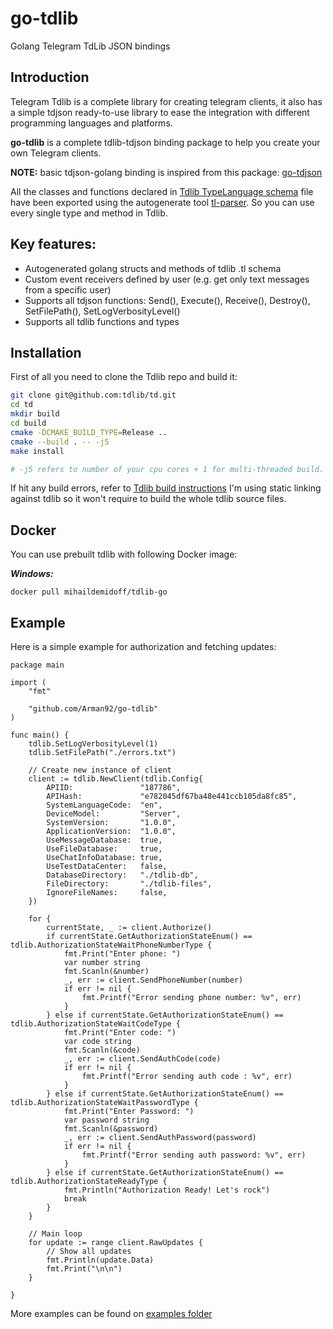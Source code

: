 # go-tdlib
Golang Telegram TdLib JSON bindings


## Introduction
Telegram Tdlib is a complete library for creating telegram clients, it also has a simple tdjson ready-to-use library to ease
the integration with different programming languages and platforms.

**go-tdlib** is a complete tdlib-tdjson binding package to help you create your own Telegram clients.

**NOTE:** basic tdjson-golang binding is inspired from this package: [go-tdjson](https://github.com/L11R/go-tdjson)

All the classes and functions declared in [Tdlib TypeLanguage schema](https://github.com/tdlib/td/blob/master/td/generate/scheme/td_api.tl)
file have been exported using the autogenerate tool [tl-parser](https://github.com/Arman92/go-tl-parser).
So you can use every single type and method in Tdlib.

## Key features:
* Autogenerated golang structs and methods of tdlib .tl schema
* Custom event receivers defined by user (e.g. get only text messages from a specific user)
* Supports all tdjson functions: Send(), Execute(), Receive(), Destroy(), SetFilePath(), SetLogVerbosityLevel()
* Supports all tdlib functions and types

## Installation

First of all you need to clone the Tdlib repo and build it:
```bash
git clone git@github.com:tdlib/td.git
cd td
mkdir build
cd build
cmake -DCMAKE_BUILD_TYPE=Release ..
cmake --build . -- -j5
make install

# -j5 refers to number of your cpu cores + 1 for multi-threaded build.
```

If hit any build errors, refer to [Tdlib build instructions](https://github.com/tdlib/td#building)
I'm using static linking against tdlib so it won't require to build the whole tdlib source files.

## Docker
You can use prebuilt tdlib with following Docker image: 

***Windows:***
``` shell
docker pull mihaildemidoff/tdlib-go
```

## Example
Here is a simple example for authorization and fetching updates:
```golang
package main

import (
	"fmt"

	"github.com/Arman92/go-tdlib"
)

func main() {
	tdlib.SetLogVerbosityLevel(1)
	tdlib.SetFilePath("./errors.txt")

	// Create new instance of client
	client := tdlib.NewClient(tdlib.Config{
		APIID:               "187786",
		APIHash:             "e782045df67ba48e441ccb105da8fc85",
		SystemLanguageCode:  "en",
		DeviceModel:         "Server",
		SystemVersion:       "1.0.0",
		ApplicationVersion:  "1.0.0",
		UseMessageDatabase:  true,
		UseFileDatabase:     true,
		UseChatInfoDatabase: true,
		UseTestDataCenter:   false,
		DatabaseDirectory:   "./tdlib-db",
		FileDirectory:       "./tdlib-files",
		IgnoreFileNames:     false,
	})

	for {
		currentState, _ := client.Authorize()
		if currentState.GetAuthorizationStateEnum() == tdlib.AuthorizationStateWaitPhoneNumberType {
			fmt.Print("Enter phone: ")
			var number string
			fmt.Scanln(&number)
			_, err := client.SendPhoneNumber(number)
			if err != nil {
				fmt.Printf("Error sending phone number: %v", err)
			}
		} else if currentState.GetAuthorizationStateEnum() == tdlib.AuthorizationStateWaitCodeType {
			fmt.Print("Enter code: ")
			var code string
			fmt.Scanln(&code)
			_, err := client.SendAuthCode(code)
			if err != nil {
				fmt.Printf("Error sending auth code : %v", err)
			}
		} else if currentState.GetAuthorizationStateEnum() == tdlib.AuthorizationStateWaitPasswordType {
			fmt.Print("Enter Password: ")
			var password string
			fmt.Scanln(&password)
			_, err := client.SendAuthPassword(password)
			if err != nil {
				fmt.Printf("Error sending auth password: %v", err)
			}
		} else if currentState.GetAuthorizationStateEnum() == tdlib.AuthorizationStateReadyType {
			fmt.Println("Authorization Ready! Let's rock")
			break
		}
	}

	// Main loop
	for update := range client.RawUpdates {
		// Show all updates
		fmt.Println(update.Data)
		fmt.Print("\n\n")
	}

}

```

More examples can be found on [examples folder](https://github.com/Arman92/go-tdlib/tree/master/examples)
